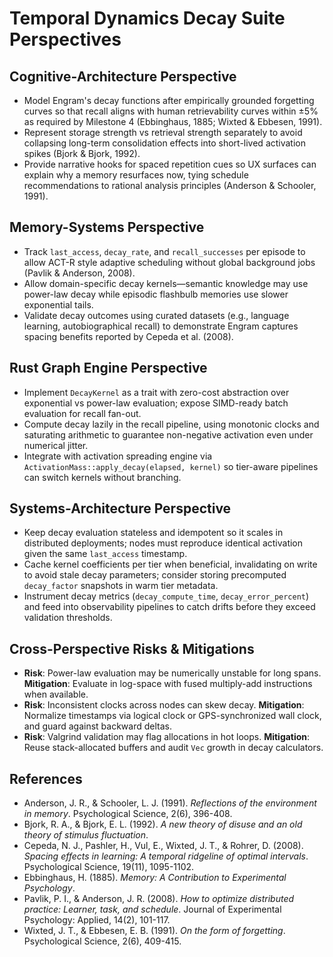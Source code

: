 # Temporal Dynamics Decay Suite Perspectives

## Cognitive-Architecture Perspective
- Model Engram's decay functions after empirically grounded forgetting curves so that recall aligns with human retrievability curves within ±5% as required by Milestone 4 (Ebbinghaus, 1885; Wixted & Ebbesen, 1991).
- Represent storage strength vs retrieval strength separately to avoid collapsing long-term consolidation effects into short-lived activation spikes (Bjork & Bjork, 1992).
- Provide narrative hooks for spaced repetition cues so UX surfaces can explain why a memory resurfaces now, tying schedule recommendations to rational analysis principles (Anderson & Schooler, 1991).

## Memory-Systems Perspective
- Track `last_access`, `decay_rate`, and `recall_successes` per episode to allow ACT-R style adaptive scheduling without global background jobs (Pavlik & Anderson, 2008).
- Allow domain-specific decay kernels—semantic knowledge may use power-law decay while episodic flashbulb memories use slower exponential tails.
- Validate decay outcomes using curated datasets (e.g., language learning, autobiographical recall) to demonstrate Engram captures spacing benefits reported by Cepeda et al. (2008).

## Rust Graph Engine Perspective
- Implement `DecayKernel` as a trait with zero-cost abstraction over exponential vs power-law evaluation; expose SIMD-ready batch evaluation for recall fan-out.
- Compute decay lazily in the recall pipeline, using monotonic clocks and saturating arithmetic to guarantee non-negative activation even under numerical jitter.
- Integrate with activation spreading engine via `ActivationMass::apply_decay(elapsed, kernel)` so tier-aware pipelines can switch kernels without branching.

## Systems-Architecture Perspective
- Keep decay evaluation stateless and idempotent so it scales in distributed deployments; nodes must reproduce identical activation given the same `last_access` timestamp.
- Cache kernel coefficients per tier when beneficial, invalidating on write to avoid stale decay parameters; consider storing precomputed `decay_factor` snapshots in warm tier metadata.
- Instrument decay metrics (`decay_compute_time`, `decay_error_percent`) and feed into observability pipelines to catch drifts before they exceed validation thresholds.

## Cross-Perspective Risks & Mitigations
- **Risk**: Power-law evaluation may be numerically unstable for long spans. **Mitigation**: Evaluate in log-space with fused multiply-add instructions when available.
- **Risk**: Inconsistent clocks across nodes can skew decay. **Mitigation**: Normalize timestamps via logical clock or GPS-synchronized wall clock, and guard against backward deltas.
- **Risk**: Valgrind validation may flag allocations in hot loops. **Mitigation**: Reuse stack-allocated buffers and audit `Vec` growth in decay calculators.

## References
- Anderson, J. R., & Schooler, L. J. (1991). *Reflections of the environment in memory*. Psychological Science, 2(6), 396-408.
- Bjork, R. A., & Bjork, E. L. (1992). *A new theory of disuse and an old theory of stimulus fluctuation*.
- Cepeda, N. J., Pashler, H., Vul, E., Wixted, J. T., & Rohrer, D. (2008). *Spacing effects in learning: A temporal ridgeline of optimal intervals*. Psychological Science, 19(11), 1095-1102.
- Ebbinghaus, H. (1885). *Memory: A Contribution to Experimental Psychology*.
- Pavlik, P. I., & Anderson, J. R. (2008). *How to optimize distributed practice: Learner, task, and schedule*. Journal of Experimental Psychology: Applied, 14(2), 101-117.
- Wixted, J. T., & Ebbesen, E. B. (1991). *On the form of forgetting*. Psychological Science, 2(6), 409-415.
